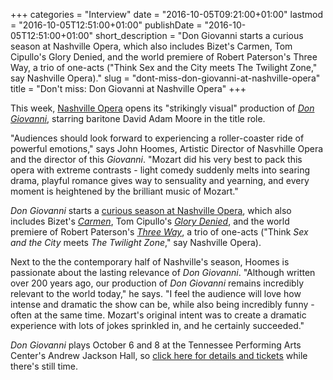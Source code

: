 +++
categories = "Interview"
date = "2016-10-05T09:21:00+01:00"
lastmod = "2016-10-05T12:51:00+01:00"
publishDate = "2016-10-05T12:51:00+01:00"
short_description = "Don Giovanni starts a curious season at Nashville Opera, which also includes Bizet's Carmen, Tom Cipullo's Glory Denied, and the world premiere of Robert Paterson's Three Way, a trio of one-acts (\"Think Sex and the City meets The Twilight Zone,\" say Nashville Opera)."
slug = "dont-miss-don-giovanni-at-nashville-opera"
title = "Don&#039;t miss: Don Giovanni at Nashville Opera"
+++

This week, [Nashville Opera](/scene/companies/nashville-opera/) opens its "strikingly visual" production of [*Don Giovanni*](http://www.nashvilleopera.org/don-giovanni), starring baritone David Adam Moore in the title role.

"Audiences should look forward to experiencing a roller-coaster ride of powerful emotions," says John Hoomes, Artistic Director of Nasvhille Opera and the director of this *Giovanni*. "Mozart did his very best to pack this opera with extreme contrasts - light comedy suddenly melts into searing drama, playful romance gives way to sensuality and yearning, and every moment is heightened by the brilliant music of Mozart."

*Don Giovanni* starts a [curious season at Nashville Opera](http://www.nashvilleopera.org/season-1/), which also includes Bizet's [*Carmen*](http://www.nashvilleopera.org/carmen), Tom Cipullo's [*Glory Denied*](http://www.nashvilleopera.org/glory-denied), and the world premiere of Robert Paterson's [*Three Way*](http://www.nashvilleopera.org/three-way), a trio of one-acts ("Think *Sex and the City* meets *The Twilight Zone*," say Nashville Opera).

Next to the the contemporary half of Nashville's season, Hoomes is passionate about the lasting relevance of *Don Giovanni*. "Although written over 200 years ago, our production of *Don Giovanni* remains incredibly relevant to the world today," he says. "I feel the audience will love how intense and dramatic the show can be, while also being incredibly funny - often at the same time. Mozart's original intent was to create a dramatic experience with lots of jokes sprinkled in, and he certainly succeeded."

*Don Giovanni* plays October 6 and 8 at the Tennessee Performing Arts Center's Andrew Jackson Hall, so [click here for details and tickets](http://www.nashvilleopera.org/don-giovanni) while there's still time.

